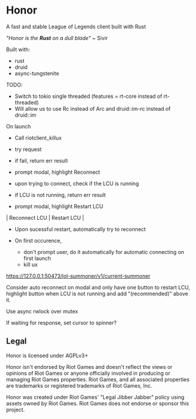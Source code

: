 # Honor
A fast and stable League of Legends client built with Rust 

*"Honor is the **Rust** on a dull blade"* ~ Sivir

Built with:
- rust
- druid
- async-tungstenite

TODO:
- Switch to tokio single threaded (features = rt-core instead of rt-threaded)
- Will allow us to use Rc instead of Arc and druid::im-rc instead of druid::im


On launch
- Call riotclient_killux

- try request
- if fail, return err result
- prompt modal, highlight Reconnect

- upon trying to connect, check if the LCU is running
- if LCU is not running, return err result
- prompt modal, highlight Restart LCU

| Reconnect LCU | Restart LCU |

- Upon sucessful restart, automatically try to reconnect

- On first occurence,
    - don't prompt user, do it automatically for automatic connecting on first launch
    - kill ux

https://127.0.0.1:50473/lol-summoner/v1/current-summoner


Consider auto reconnect on modal and only have one button to restart LCU, highlight button when LCU is not running and add "(recommended)" above it.

Use async rwlock over mutex

If waiting for response, set cursor to spinner?

## Legal

Honor is licensed under AGPLv3+

Honor isn't endorsed by Riot Games and doesn't reflect the views or opinions of Riot Games or anyone officially involved in producing or managing Riot Games properties. Riot Games, and all associated properties are trademarks or registered trademarks of Riot Games, Inc.

Honor was created under Riot Games' "Legal Jibber Jabber" policy using assets owned by Riot Games.  Riot Games does not endorse or sponsor this project.
